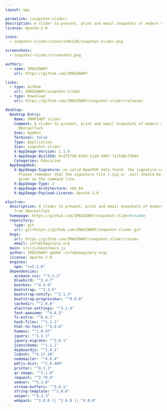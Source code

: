 ```yaml
---
layout: app

permalink: /snapshot-slider/
description: A slider to present, print and email Snapshots of modern mathematics from Oberwolfach
license: Apache-2.0

icons:
  - snapshot-slider/icons/128x128/snapshot-slider.png

screenshots:
  - snapshot-slider/screenshot.png

authors:
  - name: IMAGINARY
    url: https://github.com/IMAGINARY

links:
  - type: GitHub
    url: IMAGINARY/snapshot-slider
  - type: Download
    url: https://github.com/IMAGINARY/snapshot-slider/releases

desktop:
  Desktop Entry:
    Name: SNAPSHOT slider
    Comment: A slider to present, print and email Snapshots of modern mathematics from
      Oberwolfach
    Exec: AppRun
    Terminal: false
    Type: Application
    Icon: snapshot-slider
    X-AppImage-Version: 1.1.0
    X-AppImage-BuildId: 0cd75740-8358-11a8-3d67-71c548cf2885
    Categories: Education
  AppImageHub:
    X-AppImage-Signature: no valid OpenPGP data found. the signature could not be verified.
      Please remember that the signature file (.sig or .asc) should be the first file
      given on the command line.
    X-AppImage-Type: 2
    X-AppImage-Architecture: x86_64
    X-AppImage-Payload-License: Apache-2.0

electron:
  description: A slider to present, print and email Snapshots of modern mathematics
    from Oberwolfach
  homepage: https://github.com/IMAGINARY/snapshot-slider#readme
  repository:
    type: git
    url: git+https://github.com/IMAGINARY/snapshot-slider.git
  bugs:
    url: https://github.com/IMAGINARY/snapshot-slider/issues
    email: info@imaginary.org
  main: src/js/main/main.js
  author: IMAGINARY gGmbH <info@imaginary.org>
  license: Apache-2.0
  engines:
    npm: ">=5.2.0"
  dependencies:
    animate.css: "^3.5.2"
    bluebird: "^3.4.7"
    bootbox: "^4.4.0"
    bootstrap: "^3.3.6"
    bootstrap-notify: "^3.1.3"
    bootstrap-progressbar: "^0.9.0"
    cachedir: "^2.0.0"
    electron-settings: "^3.1.4"
    font-awesome: "^4.6.3"
    fs-extra: "^6.0.1"
    hash-files: "^1.1.1"
    html-to-text: "^4.0.0"
    hummus: "^1.0.87"
    jquery: "^3.3.1"
    jquery-migrate: "^3.0.1"
    jsonschema: "^1.1.1"
    keyboardjs: "^2.4.1"
    lodash: "^4.17.10"
    nodemailer: "^4.6.4"
    pdfjs-dist: "^2.0.489"
    printer: "^0.2.2"
    qr-image: "^3.1.0"
    request: "^2.79.0"
    semver: "^5.3.0"
    stream-buffers: "^3.0.1"
    string-template: "^1.0.0"
    swiper: "^4.3.3"
    webpack: "^2.0.0 || ^3.0.0 || ^4.0.0"
---
```

